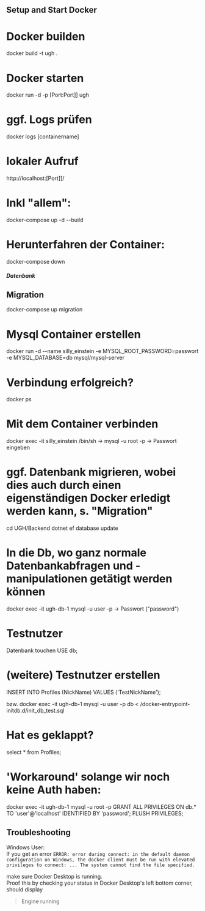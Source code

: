 ## Setup and Start Docker
# Docker builden
docker build -t ugh .

# Docker starten
docker run -d -p [Port:Port]] ugh

# ggf. Logs prüfen
docker logs [containername]

# lokaler Aufruf
http://localhost:[Port]]/

# Inkl "allem":
docker-compose up -d --build

# Herunterfahren der Container:
docker-compose down

##### Datenbank

## Migration

docker-compose up migration

# Mysql Container erstellen
docker run -d --name silly_einstein -e MYSQL_ROOT_PASSWORD=passwort -e MYSQL_DATABASE=db mysql/mysql-server

# Verbindung erfolgreich?
docker ps

# Mit dem Container verbinden
docker exec -it silly_einstein /bin/sh
-> mysql -u root -p
-> Passwort eingeben


# ggf. Datenbank migrieren, wobei dies auch durch einen eigenständigen Docker erledigt werden kann, s. "Migration"
cd UGH/Backend 
dotnet ef database update

# In die Db, wo ganz normale Datenbankabfragen und -manipulationen getätigt werden können
docker exec -it ugh-db-1 mysql -u user -p
-> Passwort ("password")

# Testnutzer

Datenbank touchen
USE db;

# (weitere) Testnutzer erstellen
INSERT INTO Profiles (NickName) VALUES ('TestNickName');

bzw.
docker exec -it ugh-db-1 mysql -u user -p db < /docker-entrypoint-initdb.d/init_db_test.sql

# Hat es geklappt?
select * from Profiles;

# 'Workaround' solange wir noch keine Auth haben:
docker exec -it ugh-db-1 mysql -u root -p
GRANT ALL PRIVILEGES ON db.* TO 'user'@'localhost' IDENTIFIED BY 'password';
FLUSH PRIVILEGES;


## Troubleshooting
Windows User:  
If you get an error `ERROR: error during connect: in the default daemon configuration on Windows, the docker client must be run with elevated privileges to connect: ... The system cannot find the file specified.`  

make sure Docker Desktop is running.  
Proof this by checking your status in Docker Desktop's left bottom corner, should display
> Engine running
